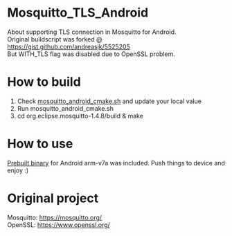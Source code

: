 # Mosquitto_TLS_Android
About supporting TLS connection in Mosquitto for Android.  
Original buildscript was forked @ https://gist.github.com/andreasjk/5525205  
But WITH_TLS flag was disabled due to OpenSSL problem.  
# How to build
1. Check [mosquitto_android_cmake.sh](mosquitto_android_cmake.sh) and update your local value
2. Run mosquitto_android_cmake.sh
3. cd org.eclipse.mosquitto-1.4.8/build & make
# How to use
[Prebuilt binary](org.eclipse.mosquitto-1.4.8/prebuilt) for Android arm-v7a was included.
Push things to device and enjoy :)
# Original project
Mosquitto: https://mosquitto.org/  
OpenSSL: https://www.openssl.org/
